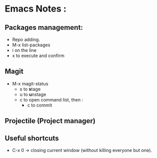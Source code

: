 # Emacs Notes :

## Packages management:
+ Repo adding.
+ M-x list-packages
+ i on the line
+ x to execute and confirm

## Magit
+ M-x magit-status
  + s to **s**tage
  + u to **u**nstage
  + c to open command list, then :
  	+ c to commit

## Projectile (Project manager)

## Useful shortcuts
+ C-x 0  -> closing current window (without killing everyone but one).